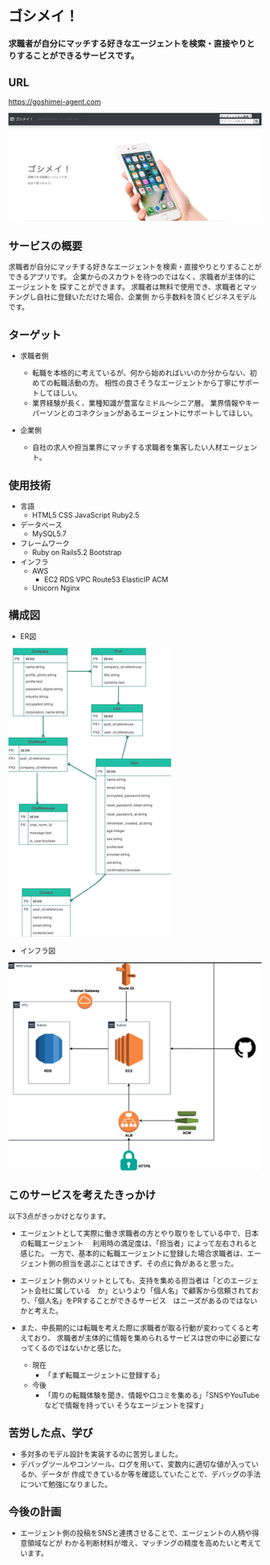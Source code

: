 # ゴシメイ！
### 求職者が自分にマッチする好きなエージェントを検索・直接やりとりすることができるサービスです。

## URL
https://goshimei-agent.com

![](2020-07-14-09-06-28.png)


## サービスの概要
求職者が自分にマッチする好きなエージェントを検索・直接やりとりすることが
できるアプリです。
企業からのスカウトを待つのではなく、求職者が主体的にエージェントを
探すことができます。
求職者は無料で使用でき、求職者とマッチングし自社に登録いただけた場合、企業側
から手数料を頂くビジネスモデルです。


## ターゲット

* 求職者側
  * 転職を本格的に考えているが、何から始めればいいのか分からない、初めての転職活動の方。
    相性の良さそうなエージェントから丁寧にサポートしてほしい。
  * 業界経験が長く、業種知識が豊富なミドル〜シニア層。
    業界情報やキーパーソンとのコネクションがあるエージェントにサポートしてほしい。

* 企業側
  * 自社の求人や担当業界にマッチする求職者を集客したい人材エージェント。


## 使用技術
* 言語
  * HTML5 CSS JavaScript Ruby2.5
* データベース
  * MySQL5.7
* フレームワーク
  * Ruby on Rails5.2 Bootstrap
* インフラ
  * AWS
    * EC2 RDS VPC Route53 ElasticIP ACM
  * Unicorn Nginx

## 構成図
* ER図

![](2020-07-14-09-32-30.png)

* インフラ図

![](2020-07-14-09-36-51.png)

## このサービスを考えたきっかけ

以下3点がきっかけとなります。
* エージェントとして実際に働き求職者の方とやり取りをしている中で、日本の転職エージェント 　利用時の満足度は、「担当者」によって左右されると感じた。
  一方で、基本的に転職エージェントに登録した場合求職者は、エージェント側の担当を選ぶことはできず、その点に負があると思った。

* エージェント側のメリットとしても、支持を集める担当者は「どのエージェント会社に属している　か」というより「個人名」で顧客から信頼されており、「個人名」をPRすることができるサービス　はニーズがあるのではないかと考えた。

* また、中長期的には転職を考えた際に求職者が取る行動が変わってくると考えており、
  求職者が主体的に情報を集められるサービスは世の中に必要になってくるのではないかと感じた。
  * 現在
    * 「まず転職エージェントに登録する」
  * 今後
    * 「周りの転職体験を聞き、情報や口コミを集める」「SNSやYouTubeなどで情報を持ってい そうなエージェントを探す」



## 苦労した点、学び
* 多対多のモデル設計を実装するのに苦労しました。
* デバッグツールやコンソール、ログを用いて、変数内に適切な値が入っているか、データが
  作成できているか等を確認していたことで、デバッグの手法について勉強になりました。

## 今後の計画
* エージェント側の投稿をSNSと連携させることで、エージェントの人柄や得意領域などが
  わかる判断材料が増え、マッチングの精度を高めたいと考えています。
